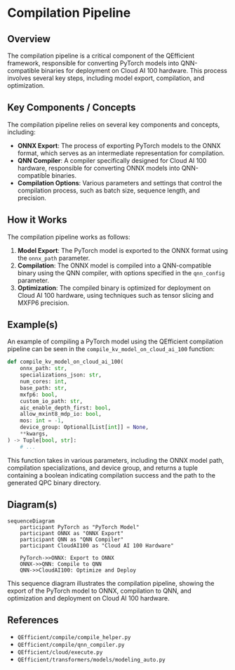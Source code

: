 # Compilation Pipeline
## Overview
The compilation pipeline is a critical component of the QEfficient framework, responsible for converting PyTorch models into QNN-compatible binaries for deployment on Cloud AI 100 hardware. This process involves several key steps, including model export, compilation, and optimization.

## Key Components / Concepts
The compilation pipeline relies on several key components and concepts, including:
* **ONNX Export**: The process of exporting PyTorch models to the ONNX format, which serves as an intermediate representation for compilation.
* **QNN Compiler**: A compiler specifically designed for Cloud AI 100 hardware, responsible for converting ONNX models into QNN-compatible binaries.
* **Compilation Options**: Various parameters and settings that control the compilation process, such as batch size, sequence length, and precision.

## How it Works
The compilation pipeline works as follows:
1. **Model Export**: The PyTorch model is exported to the ONNX format using the `onnx_path` parameter.
2. **Compilation**: The ONNX model is compiled into a QNN-compatible binary using the QNN compiler, with options specified in the `qnn_config` parameter.
3. **Optimization**: The compiled binary is optimized for deployment on Cloud AI 100 hardware, using techniques such as tensor slicing and MXFP6 precision.

## Example(s)
An example of compiling a PyTorch model using the QEfficient compilation pipeline can be seen in the `compile_kv_model_on_cloud_ai_100` function:
```python
def compile_kv_model_on_cloud_ai_100(
    onnx_path: str,
    specializations_json: str,
    num_cores: int,
    base_path: str,
    mxfp6: bool,
    custom_io_path: str,
    aic_enable_depth_first: bool,
    allow_mxint8_mdp_io: bool,
    mos: int = -1,
    device_group: Optional[List[int]] = None,
    **kwargs,
) -> Tuple[bool, str]:
    # ...
```
This function takes in various parameters, including the ONNX model path, compilation specializations, and device group, and returns a tuple containing a boolean indicating compilation success and the path to the generated QPC binary directory.

## Diagram(s)
```mermaid
sequenceDiagram
    participant PyTorch as "PyTorch Model"
    participant ONNX as "ONNX Export"
    participant QNN as "QNN Compiler"
    participant CloudAI100 as "Cloud AI 100 Hardware"

    PyTorch->>ONNX: Export to ONNX
    ONNX->>QNN: Compile to QNN
    QNN->>CloudAI100: Optimize and Deploy
```
This sequence diagram illustrates the compilation pipeline, showing the export of the PyTorch model to ONNX, compilation to QNN, and optimization and deployment on Cloud AI 100 hardware.

## References
* `QEfficient/compile/compile_helper.py`
* `QEfficient/compile/qnn_compiler.py`
* `QEfficient/cloud/execute.py`
* `QEfficient/transformers/models/modeling_auto.py`